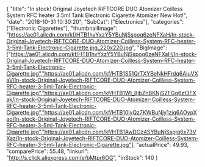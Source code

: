 {
	"title": "In stock! Original Joyetech RIFTCORE DUO Atomizer Coilless System RFC heater 3.5ml Tank Electronic Cigarette Atomizer New Hot!",
	"date": "2018-10-31 10:30:20",
	"SubCat": ["Electronics"],
	"categories": ["Electronic Cigarettes"],
	"thumbnailImage": "https://ae01.alicdn.com/kf/HTB1hvYxzY5YBuNjSspoq6zeNFXaH/In-stock-Original-Joyetech-RIFTCORE-DUO-Atomizer-Coilless-System-RFC-heater-3-5ml-Tank-Electronic-Cigarette.jpg_220x220.jpg",
	"BigImage": ["https://ae01.alicdn.com/kf/HTB1hvYxzY5YBuNjSspoq6zeNFXaH/In-stock-Original-Joyetech-RIFTCORE-DUO-Atomizer-Coilless-System-RFC-heater-3-5ml-Tank-Electronic-Cigarette.jpg","https://ae01.alicdn.com/kf/HTB1S51QrTXYBeNkHFrdq6AiuVXaV/In-stock-Original-Joyetech-RIFTCORE-DUO-Atomizer-Coilless-System-RFC-heater-3-5ml-Tank-Electronic-Cigarette.jpg","https://ae01.alicdn.com/kf/HTB1Wt_8jbZnBKNjSZFGq6zt3FXak/In-stock-Original-Joyetech-RIFTCORE-DUO-Atomizer-Coilless-System-RFC-heater-3-5ml-Tank-Electronic-Cigarette.jpg","https://ae01.alicdn.com/kf/HTB10lyQz7KWBuNjy1zjq6AOypXao/In-stock-Original-Joyetech-RIFTCORE-DUO-Atomizer-Coilless-System-RFC-heater-3-5ml-Tank-Electronic-Cigarette.jpg","https://ae01.alicdn.com/kf/HTB1AwDOz4SYBuNjSspjq6x73VXaz/In-stock-Original-Joyetech-RIFTCORE-DUO-Atomizer-Coilless-System-RFC-heater-3-5ml-Tank-Electronic-Cigarette.jpg"],
	"actualPrice": 49.93,
	"comparePrice": 55.48,
	"linkurl": "http://s.click.aliexpress.com/e/bMtpr6OG",
	"inStock": 140
}

